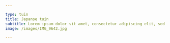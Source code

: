 ```yaml
---

type: tuin
title: Japanse tuin
subtitle: Lorem ipsum dolor sit amet, consectetur adipiscing elit, sed do eiusmod tempor incididunt ut labore et dolore magna aliqua.
image: /images/IMG_9642.jpg

---
```

